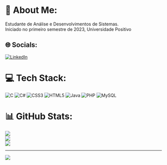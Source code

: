# 💫 About Me:
Estudante de Análise e Desenvolvimentos de Sistemas. <br>Iniciado no primeiro semestre de 2023, Universidade Positivo 


## 🌐 Socials:
[![LinkedIn](https://img.shields.io/badge/LinkedIn-%230077B5.svg?logo=linkedin&logoColor=white)](https://linkedin.com/in/gustavo-giroto-08494225b) 

# 💻 Tech Stack:
![C](https://img.shields.io/badge/c-%2300599C.svg?style=for-the-badge&logo=c&logoColor=white) ![C#](https://img.shields.io/badge/c%23-%23239120.svg?style=for-the-badge&logo=csharp&logoColor=white) ![CSS3](https://img.shields.io/badge/css3-%231572B6.svg?style=for-the-badge&logo=css3&logoColor=white) ![HTML5](https://img.shields.io/badge/html5-%23E34F26.svg?style=for-the-badge&logo=html5&logoColor=white) ![Java](https://img.shields.io/badge/java-%23ED8B00.svg?style=for-the-badge&logo=openjdk&logoColor=white) ![PHP](https://img.shields.io/badge/php-%23777BB4.svg?style=for-the-badge&logo=php&logoColor=white) ![MySQL](https://img.shields.io/badge/mysql-%2300000f.svg?style=for-the-badge&logo=mysql&logoColor=white)
# 📊 GitHub Stats:
![](https://github-readme-stats.vercel.app/api?username=GustxGrtz&theme=dark&hide_border=false&include_all_commits=false&count_private=false)<br/>
![](https://github-readme-streak-stats.herokuapp.com/?user=GustxGrtz&theme=dark&hide_border=false)<br/>
![](https://github-readme-stats.vercel.app/api/top-langs/?username=GustxGrtz&theme=dark&hide_border=false&include_all_commits=false&count_private=false&layout=compact)

---
[![](https://visitcount.itsvg.in/api?id=GustxGrtz&icon=0&color=0)](https://visitcount.itsvg.in)

<!-- Proudly created with GPRM ( https://gprm.itsvg.in ) -->
